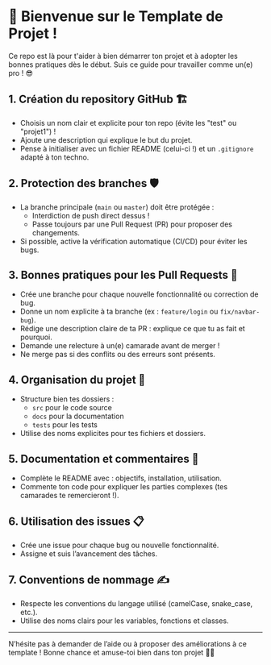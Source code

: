 # 🚀 Bienvenue sur le Template de Projet !

Ce repo est là pour t'aider à bien démarrer ton projet et à adopter les bonnes pratiques dès le début. Suis ce guide pour travailler comme un(e) pro ! 😎

## 1. Création du repository GitHub 🏗️
- Choisis un nom clair et explicite pour ton repo (évite les "test" ou "projet1") !
- Ajoute une description qui explique le but du projet.
- Pense à initialiser avec un fichier README (celui-ci !) et un `.gitignore` adapté à ton techno.

## 2. Protection des branches 🛡️
- La branche principale (`main` ou `master`) doit être protégée :
  - Interdiction de push direct dessus !
  - Passe toujours par une Pull Request (PR) pour proposer des changements.
- Si possible, active la vérification automatique (CI/CD) pour éviter les bugs.

## 3. Bonnes pratiques pour les Pull Requests 🤝
- Crée une branche pour chaque nouvelle fonctionnalité ou correction de bug.
- Donne un nom explicite à ta branche (ex : `feature/login` ou `fix/navbar-bug`).
- Rédige une description claire de ta PR : explique ce que tu as fait et pourquoi.
- Demande une relecture à un(e) camarade avant de merger !
- Ne merge pas si des conflits ou des erreurs sont présents.

## 4. Organisation du projet 📁
- Structure bien tes dossiers :
  - `src` pour le code source
  - `docs` pour la documentation
  - `tests` pour les tests
- Utilise des noms explicites pour tes fichiers et dossiers.

## 5. Documentation et commentaires 📝
- Complète le README avec : objectifs, installation, utilisation.
- Commente ton code pour expliquer les parties complexes (tes camarades te remercieront !).

## 6. Utilisation des issues 📋
- Crée une issue pour chaque bug ou nouvelle fonctionnalité.
- Assigne et suis l’avancement des tâches.

## 7. Conventions de nommage ✍️
- Respecte les conventions du langage utilisé (camelCase, snake_case, etc.).
- Utilise des noms clairs pour les variables, fonctions et classes.

---

N’hésite pas à demander de l’aide ou à proposer des améliorations à ce template ! Bonne chance et amuse-toi bien dans ton projet 🚀✨